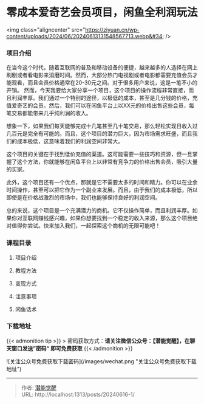 # 零成本爱奇艺会员项目，闲鱼全利润玩法


&lt;img class=&#34;aligncenter&#34; src=&#34;https://ziyuan.cn/wp-content/uploads/2024/06/20240613131548567713.webp&#34;  /&gt;

###  项目介绍

在当今这个时代，随着互联网的普及和移动设备的便捷，越来越多的人选择在网上刷剧或者看电影来消磨时间。然而，大部分热门电视剧或者电影都需要充值会员才能观看，而且会员价格通常在20-30元之间。对于很多用户来说，这是一笔不小的开销。
然而，今天我要给大家分享一个项目，这个项目的操作流程非常直接，而且利润丰厚。我们通过一个特别的途径，以极低的成本，甚至是几分钱的价格，充值爱奇艺的会员。然后，我们可以在闲鱼平台上以XX元的价格出售这些会员，每笔交易都能带来几乎纯利润的收入。

想象一下，如果我们每天能够完成十几笔甚至几十笔交易，那么轻松实现日收入过几百元是完全有可能的。而且，这个项目的潜力巨大，因为市场需求旺盛，而且我们的成本极低，这意味着我们的利润空间非常大。

这个项目的关键在于找到低价充值的渠道。这可能需要一些技巧和资源，但一旦掌握了这个方法，你就能够在闲鱼平台上以非常有竞争力的价格出售会员，吸引大量的买家。

此外，这个项目还有一个优点，那就是它不需要太多的时间和精力。你可以在业余时间操作，甚至可以把它作为一个副业来发展。而且，由于我们的成本极低，所以即使是在价格战激烈的市场中，我们也能够保持良好的利润空间。

总的来说，这个项目是一个充满潜力的商机。它不仅操作简单，而且利润丰厚。如果你对互联网赚钱感兴趣，如果你想要找到一个稳定的收入来源，那么这个项目绝对值得你尝试。快来加入我们，一起探索这个商机的无限可能吧！


###  课程目录

 1. 项目介绍

 1. 教程方法

 1. 变现方式

 1. 注意事项

 1. 闲鱼话术



### 下载地址




{{&lt; admonition tip &gt;}}
&gt; 密码获取方式：**请关注微信公众号：【潜能觉醒】，在聊天窗口发送”密码“ 即可免费获取**
{{&lt; /admonition &gt;}}


![关注公众号免费获取下载密码](/images/wechat.png &#34;关注公众号免费获取下载地址&#34;)

---

> 作者: [潜能觉醒](https://nav8.top)  
> URL: http://localhost:1313/posts/20240616-1/  

